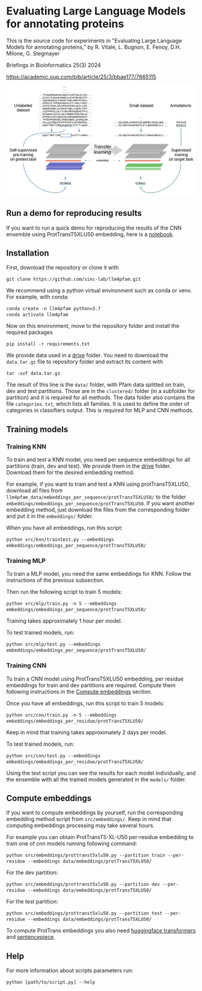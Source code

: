 # Evaluating Large Language Models for annotating proteins

This is the source code for experiments in "Evaluating Large Language Models for annotating proteins,” by R. Vitale, L. Bugnon, E. Fenoy, D.H. Milone, G. Stegmayer

Briefings in Bioinformatics 25(3) 2024

https://academic.oup.com/bib/article/25/3/bbae177/7665115 

![Transfer Learning](TL.jpg)

## Run a demo for reproducing results

If you want to run a quick demo for reproducing the results of the CNN ensemble using ProtTransT5XLU50 embedding, here is a [notebook](https://colab.research.google.com/github/sinc-lab/llm4pfam/blob/main/notebooks/LLM4Pfam_for_reproducing_results.ipynb).

## Installation

First, download the repository or clone it with

```
git clone https://github.com/sinc-lab/llm4pfam.git
```

We recommend using a python virtual environment such as conda or venv. For example, with conda:

```
conda create -n llm4pfam python=3.7
conda activate llm4pfam
```

Now on this environment, move to the repository folder and install the required packages

```
pip install -r requirements.txt
```

We provide data used in a [drive](https://drive.google.com/drive/folders/1Wp5zzMUES1u4neGqrR2_FAwGylNG7v7h?usp=drive_link) folder. You need to download the `data.tar.gz` file to repository folder and extract its content with

```
tar -xvf data.tar.gz
```

The result of this line is the `data/` folder, with Pfam data splitted on train, dev and test partitions. Those are in the `clustered/` folder (in a subfolder for partition) and it is required for all methods. The data folder also contains the file `categories.txt`, which lists all families. It is used to define the order of categories in classifiers output. This is required for MLP and CNN methods.

## Training  models

### Training KNN

To train and test a KNN model, you need per sequence embeddings for all partitions (train, dev and test). We provide them in the [drive](https://drive.google.com/drive/folders/1Wp5zzMUES1u4neGqrR2_FAwGylNG7v7h?usp=drive_link) folder. Download them for the desired embedding method.

For example, if you want to train and test a KNN using protTransT5XLU50, download all files from `llm4pfam_data/embeddings_per_sequence/protTransT5XLU50/` to the 
folder `embeddings/embeddings_per_sequence/protTransT5XLU50`. If you want another embedding method, just download the files from the corresponding folder and put it in the `embeddings/` folder.

When you have all embeddings, run this script:

```
python src/knn/traintest.py --embeddings embeddings/embeddings_per_sequence/protTransT5XLU50/
```

### Training MLP

To train a MLP model, you need the same embeddings for KNN. Follow the instructions of the previous subsection.

Then run the following script to train 5 models:

```
python src/mlp/train.py -n 5 --embeddings embeddings/embeddings_per_sequence/protTransT5XLU50/
```

Training takes approximately 1 hour per model. 

To test trained models, run:

```
python src/mlp/test.py --embeddings embeddings/embeddings_per_sequence/protTransT5XLU50/
```

### Training CNN

To train a CNN model using ProtTransT5XLU50 embedding, per residue embeddings for train and dev partitions are required. Compute them following instructions in the [Compute embeddings](#compute-embeddings) section.

Once you have all embeddings, run this script to train 5 models:

```
python src/cnn/train.py -n 5 --embeddings embeddings/embeddings_per_residue/protTransT5XLU50/
```

Keep in mind that training takes approximately 2 days per model. 

To test trained models, run:

```
python src/cnn/test.py --embeddings embeddings/embeddings_per_residue/protTransT5XLU50/
```

Using the test script you can see the results for each model individually, and the ensemble with all the trained models generated in the `models/` folder. 

## Compute embeddings

If you want to compute embeddings by yourself, run the corresponding embedding method script from `src/embeddings/`. Keep in mind that computing embeddings processing may take several hours.

For example you can obtain ProtTransT5-XL-U50 per-residue embedding to train one of cnn models running following command:

```
python src/embeddings/prottranst5xlu50.py --partition train --per-residue --embeddings data/embeddings/protTransT5XLU50/
```

For the dev partition:

```
python src/embeddings/prottranst5xlu50.py --partition dev --per-residue --embeddings data/embeddings/protTransT5XLU50/
```

For the test partition:

```
python src/embeddings/prottranst5xlu50.py --partition test --per-residue --embeddings data/embeddings/protTransT5XLU50/
```

To compute ProtTrans embeddings you also need [huggingface transformers](https://huggingface.co/docs/transformers/installation) and [sentencepiece](https://pypi.org/project/sentencepiece/).

## Help

For more information about scripts parameters run:

```
python [path/to/script.py] --help
```
